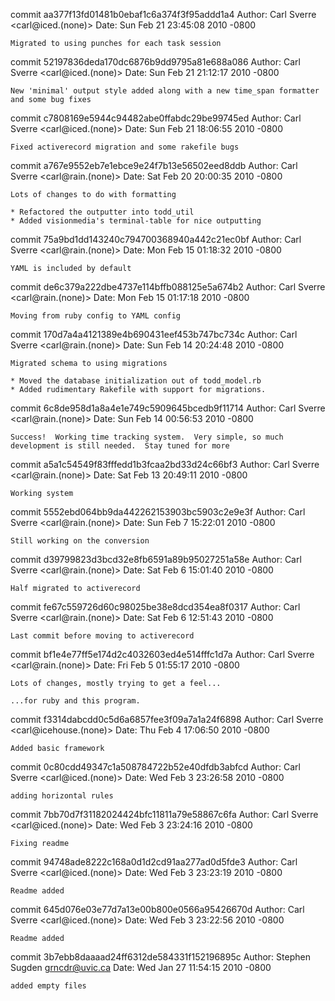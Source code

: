 commit aa377f13fd01481b0ebaf1c6a374f3f95addd1a4
Author: Carl Sverre <carl@iced.(none)>
Date:   Sun Feb 21 23:45:08 2010 -0800

    Migrated to using punches for each task session

commit 52197836deda170dc6876b9dd9795a81e688a086
Author: Carl Sverre <carl@iced.(none)>
Date:   Sun Feb 21 21:12:17 2010 -0800

    New 'minimal' output style added along with a new time_span formatter and some bug fixes

commit c7808169e5944c94482abe0ffabdc29be99745ed
Author: Carl Sverre <carl@iced.(none)>
Date:   Sun Feb 21 18:06:55 2010 -0800

    Fixed activerecord migration and some rakefile bugs

commit a767e9552eb7e1ebce9e24f7b13e56502eed8ddb
Author: Carl Sverre <carl@rain.(none)>
Date:   Sat Feb 20 20:00:35 2010 -0800

    Lots of changes to do with formatting
    
    * Refactored the outputter into todd_util
    * Added visionmedia's terminal-table for nice outputting

commit 75a9bd1dd143240c794700368940a442c21ec0bf
Author: Carl Sverre <carl@rain.(none)>
Date:   Mon Feb 15 01:18:32 2010 -0800

    YAML is included by default

commit de6c379a222dbe4737e114bffb088125e5a674b2
Author: Carl Sverre <carl@rain.(none)>
Date:   Mon Feb 15 01:17:18 2010 -0800

    Moving from ruby config to YAML config

commit 170d7a4a4121389e4b690431eef453b747bc734c
Author: Carl Sverre <carl@rain.(none)>
Date:   Sun Feb 14 20:24:48 2010 -0800

    Migrated schema to using migrations
    
    * Moved the database initialization out of todd_model.rb
    * Added rudimentary Rakefile with support for migrations.

commit 6c8de958d1a8a4e1e749c5909645bcedb9f11714
Author: Carl Sverre <carl@rain.(none)>
Date:   Sun Feb 14 00:56:53 2010 -0800

    Success!  Working time tracking system.  Very simple, so much development is still needed.  Stay tuned for more

commit a5a1c54549f83fffedd1b3fcaa2bd33d24c66bf3
Author: Carl Sverre <carl@rain.(none)>
Date:   Sat Feb 13 20:49:11 2010 -0800

    Working system

commit 5552ebd064bb9da442262153903bc5903c2e9e3f
Author: Carl Sverre <carl@rain.(none)>
Date:   Sun Feb 7 15:22:01 2010 -0800

    Still working on the conversion

commit d39799823d3bcd32e8fb6591a89b95027251a58e
Author: Carl Sverre <carl@rain.(none)>
Date:   Sat Feb 6 15:01:40 2010 -0800

    Half migrated to activerecord

commit fe67c559726d60c98025be38e8dcd354ea8f0317
Author: Carl Sverre <carl@rain.(none)>
Date:   Sat Feb 6 12:51:43 2010 -0800

    Last commit before moving to activerecord

commit bf1e4e77ff5e174d2c4032603ed4e514fffc1d7a
Author: Carl Sverre <carl@rain.(none)>
Date:   Fri Feb 5 01:55:17 2010 -0800

    Lots of changes, mostly trying to get a feel...
    
    ...for ruby and this program.

commit f3314dabcdd0c5d6a6857fee3f09a7a1a24f6898
Author: Carl Sverre <carl@icehouse.(none)>
Date:   Thu Feb 4 17:06:50 2010 -0800

    Added basic framework

commit 0c80cdd49347c1a508784722b52e40dfdb3abfcd
Author: Carl Sverre <carl@iced.(none)>
Date:   Wed Feb 3 23:26:58 2010 -0800

    adding horizontal rules

commit 7bb70d7f31182024424bfc11811a79e58867c6fa
Author: Carl Sverre <carl@iced.(none)>
Date:   Wed Feb 3 23:24:16 2010 -0800

    Fixing readme

commit 94748ade8222c168a0d1d2cd91aa277ad0d5fde3
Author: Carl Sverre <carl@iced.(none)>
Date:   Wed Feb 3 23:23:19 2010 -0800

    Readme added

commit 645d076e03e77d7a13e00b800e0566a95426670d
Author: Carl Sverre <carl@iced.(none)>
Date:   Wed Feb 3 23:22:56 2010 -0800

    Readme added

commit 3b7ebb8daaaad24ff6312de584331f152196895c
Author: Stephen Sugden <grncdr@uvic.ca>
Date:   Wed Jan 27 11:54:15 2010 -0800

    added empty files
